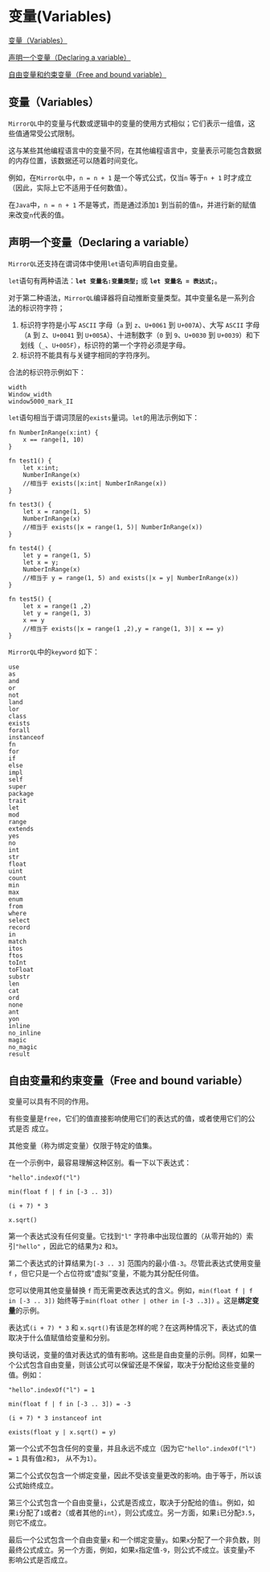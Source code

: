 # 变量(Variables)

[变量（Variables）](#变量variables)

[声明一个变量（Declaring a variable）](#声明一个变量declaring-a-variable)

[自由变量和约束变量（Free and bound variable）](#自由变量和约束变量free-and-bound-variable)

## 变量（Variables）

`MirrorQL`中的变量与代数或逻辑中的变量的使用方式相似；它们表示一组值，这些值通常受公式限制。

这与某些其他编程语言中的变量不同，在其他编程语言中，变量表示可能包含数据的内存位置，该数据还可以随着时间变化。

例如，在`MirrorQL`中，`n = n + 1` 是一个等式公式，仅当`n` 等于`n + 1` 时才成立（因此，实际上它不适用于任何数值）。

在`Java`中，`n = n + 1` 不是等式，而是通过添加`1` 到当前的值`n`，并进行新的赋值来改变`n`代表的值。

## 声明一个变量（Declaring a variable）

`MirrorQL`还支持在谓词体中使用`let`语句声明自由变量。

`let`语句有两种语法：**`let 变量名:变量类型;`** 或 **`let 变量名 = 表达式;`**。

对于第二种语法，`MirrorQL`编译器将自动推断变量类型。其中变量名是一系列合法的标识符字符；

1. 标识符字符是小写 `ASCII` 字母（`a` 到 `z`、`U+0061` 到 `U+007A`）、大写 `ASCII` 字母（`A` 到 `Z`、`U+0041` 到 `U+005A`）、十进制数字（`0` 到 `9`、`U+0030` 到 `U+0039`）和下划线（`_`、`U+005F`），标识符的第一个字符必须是字母。
2. 标识符不能具有与关键字相同的字符序列。

合法的标识符示例如下：

```
width
Window_width
window5000_mark_II
```

`let`语句相当于谓词顶层的`exists`量词。`let`的用法示例如下：

```
fn NumberInRange(x:int) {
    x == range(1, 10)
}

fn test1() {
    let x:int;
    NumberInRange(x)
    //相当于 exists(|x:int| NumberInRange(x))
}

fn test3() {
    let x = range(1, 5)
    NumberInRange(x)
    //相当于 exists(|x = range(1, 5)| NumberInRange(x))
}

fn test4() {
    let y = range(1, 5)
    let x = y;
    NumberInRange(x)
    //相当于 y = range(1, 5) and exists(|x = y| NumberInRange(x))
}

fn test5() {
    let x = range(1 ,2)
    let y = range(1, 3)
    x == y
    //相当于 exists(|x = range(1 ,2),y = range(1, 3)| x == y)
}
```

`MirrorQL`中的`keyword` 如下：

```
use
as
and
or
not
land
lor
class
exists
forall
instanceof
fn
for
if
else
impl
self
super
package
trait
let
mod
range
extends
yes
no
int
str
float
uint
count
min
max
enum
from
where
select
record
in
match
itos
ftos
toInt
toFloat
substr
len
cat
ord
none
ant
yon
inline
no_inline
magic
no_magic
result
```

## 自由变量和约束变量（Free and bound variable）

变量可以具有不同的作用。

有些变量是`free`，它们的值直接影响使用它们的表达式的值，或者使用它们的公式是否 成立。

其他变量（称为绑定变量）仅限于特定的值集。

在一个示例中，最容易理解这种区别。看一下以下表达式：

```
"hello".indexOf("l")

min(float f | f in [-3 .. 3])

(i + 7) * 3

x.sqrt()

```

第一个表达式没有任何变量。它找到`"l"` 字符串中出现位置的（从零开始的）索引`"hello"` ，因此它的结果为`2` 和`3`。

第二个表达式的计算结果为`[-3 .. 3]` 范围内的最小值`-3`。尽管此表达式使用变量`f` ，但它只是一个占位符或“虚拟”变量，不能为其分配任何值。

您可以使用其他变量替换 `f` 而无需更改表达式的含义。例如，`min(float f | f in [-3 .. 3])` 始终等于`min(float other | other in [-3 ..3])` 。这是**绑定变量**的示例。

表达式`(i + 7) * 3` 和 `x.sqrt()`有该是怎样的呢？在这两种情况下，表达式的值取决于什么值赋值给变量和分别。

换句话说，变量的值对表达式的值有影响。这些是自由变量的示例。同样，如果一个公式包含自由变量，则该公式可以保留还是不保留，取决于分配给这些变量的值。例如：

```
"hello".indexOf("l") = 1

min(float f | f in [-3 .. 3]) = -3

(i + 7) * 3 instanceof int

exists(float y | x.sqrt() = y)

```

第一个公式不包含任何的变量，并且永远不成立（因为它`"hello".indexOf("l") = 1` 具有值`2`和`3`， 从不为`1`）。

第二个公式仅包含一个绑定变量，因此不受该变量更改的影响。由于等于，所以该公式始终成立。

第三个公式包含一个自由变量`i`，公式是否成立，取决于分配给的值`i`。例如，如果`i`分配了`1`或者`2`（或者其他的`int`），则公式成立。另一方面，如果`i`已分配`3.5`，则它不成立。

最后一个公式包含一个自由变量`x` 和一个绑定变量`y`。如果`x`分配了一个非负数，则最终公式成立。另一个方面，例如，如果`x`指定值`-9`，则公式不成立。该变量`y`不影响公式是否成立。
